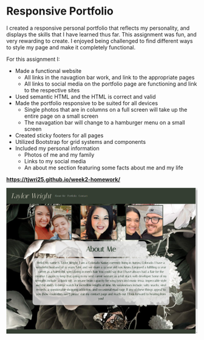# Responsive Portfolio 

I created a responsive personal portfolio that reflects my personality, and displays the skills that I have learned thus far. This assignment was fun, and very rewarding to create. I enjoyed being challenged to find different ways to style my page and make it completely functional. 

For this assignment I: 
   - Made a functional website 
       - All links in the navagtion bar work, and link to the appropriate pages  
       - All links to social media on the portfolio page are functioning and link to the respective sites
   - Used semantic HTML and the HTML is correct and valid 
   - Made the portfolio responsive to be suited for all devices 
       - Single photos that are in columns on a full screen will take up the entire page on a small screen 
       - The navagation bar will change to a hamburger menu on a small screen 
   - Created sticky footers for all pages 
   - Utilized Bootstrap for grid systems and components 
   - Included my personal information 
       - Photos of me and my family 
       - Links to my social media 
       - An about me section featuring some facts about me and my life 


 **https://tjwri25.github.io/week2-homework/**




![View Page](images/screenshot.png)

